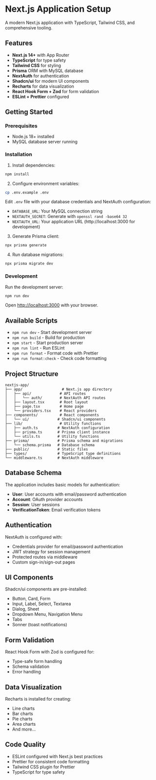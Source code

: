 # Next.js Application Setup

A modern Next.js application with TypeScript, Tailwind CSS, and comprehensive tooling.

## Features

- **Next.js 14+** with App Router
- **TypeScript** for type safety
- **Tailwind CSS** for styling
- **Prisma** ORM with MySQL database
- **NextAuth** for authentication
- **Shadcn/ui** for modern UI components
- **Recharts** for data visualization
- **React Hook Form + Zod** for form validation
- **ESLint + Prettier** configured

## Getting Started

### Prerequisites

- Node.js 18+ installed
- MySQL database server running

### Installation

1. Install dependencies:
```bash
npm install
```

2. Configure environment variables:
```bash
cp .env.example .env
```

Edit `.env` file with your database credentials and NextAuth configuration:
- `DATABASE_URL`: Your MySQL connection string
- `NEXTAUTH_SECRET`: Generate with `openssl rand -base64 32`
- `NEXTAUTH_URL`: Your application URL (http://localhost:3000 for development)

3. Generate Prisma client:
```bash
npx prisma generate
```

4. Run database migrations:
```bash
npx prisma migrate dev
```

### Development

Run the development server:
```bash
npm run dev
```

Open [http://localhost:3000](http://localhost:3000) with your browser.

## Available Scripts

- `npm run dev` - Start development server
- `npm run build` - Build for production
- `npm start` - Start production server
- `npm run lint` - Run ESLint
- `npm run format` - Format code with Prettier
- `npm run format:check` - Check code formatting

## Project Structure

```
nextjs-app/
├── app/                  # Next.js app directory
│   ├── api/             # API routes
│   │   └── auth/        # NextAuth API routes
│   ├── layout.tsx       # Root layout
│   ├── page.tsx         # Home page
│   └── providers.tsx    # React providers
├── components/          # React components
│   └── ui/             # Shadcn/ui components
├── lib/                 # Utility functions
│   ├── auth.ts         # NextAuth configuration
│   ├── prisma.ts       # Prisma client instance
│   └── utils.ts        # Utility functions
├── prisma/             # Prisma schema and migrations
│   └── schema.prisma   # Database schema
├── public/             # Static files
├── types/              # TypeScript type definitions
└── middleware.ts       # NextAuth middleware
```

## Database Schema

The application includes basic models for authentication:
- **User**: User accounts with email/password authentication
- **Account**: OAuth provider accounts
- **Session**: User sessions
- **VerificationToken**: Email verification tokens

## Authentication

NextAuth is configured with:
- Credentials provider for email/password authentication
- JWT strategy for session management
- Protected routes via middleware
- Custom sign-in/sign-out pages

## UI Components

Shadcn/ui components are pre-installed:
- Button, Card, Form
- Input, Label, Select, Textarea
- Dialog, Sheet
- Dropdown Menu, Navigation Menu
- Tabs
- Sonner (toast notifications)

## Form Validation

React Hook Form with Zod is configured for:
- Type-safe form handling
- Schema validation
- Error handling

## Data Visualization

Recharts is installed for creating:
- Line charts
- Bar charts
- Pie charts
- Area charts
- And more...

## Code Quality

- ESLint configured with Next.js best practices
- Prettier for consistent code formatting
- Tailwind CSS plugin for Prettier
- TypeScript for type safety